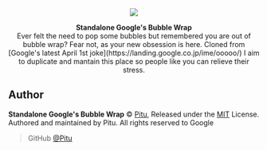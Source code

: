 <div align="center">
	<img src="https://lolisafe.moe/NpmyiMHC.png" />
	<br />
	<p>
		<strong>Standalone Google's Bubble Wrap</strong>
		<br />
		Ever felt the need to pop some bubbles but remembered you are out of bubble wrap? Fear not, as your new obsession is here. Cloned from [Google's latest April 1st joke](https://landing.google.co.jp/ime/ooooo/) I aim to duplicate and mantain this place so people like you can relieve their stress.
	</p>
</div>

## Author

**Standalone Google's Bubble Wrap** © [Pitu](https://github.com/Pitu), Released under the [MIT](https://raw.githubusercontent.com/Pitu/standalone-google-bubble-wrap/master/LICENSE) License.<br>
Authored and maintained by Pitu.
All rights reserved to Google

> GitHub [@Pitu](https://github.com/Pitu)